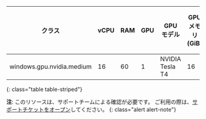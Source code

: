 | クラス                       | vCPU | RAM | GPU | GPU モデル         | GPU メモリ (GiB) | ディスクサイズ (GiB) | クラウド                      | Server                    |
| ------------------------- | ---- | --- | --- | --------------- | ------------- | ------------- | ------------------------- | ------------------------- |
| windows.gpu.nvidia.medium | 16   | 60  | 1   | NVIDIA Tesla T4 | 16            | 200           | <i class="fa fa-check" aria-hidden="true"></i> | <i class="fa fa-times" aria-hidden="true"></i> |
{: class="table table-striped"}

**注**: このリソースは、サポートチームによる確認が必要です。 ご利用の際は、[サポートチケットをオープン](https://support.circleci.com/hc/ja/requests/new)してください。
{: class="alert alert-note"}
